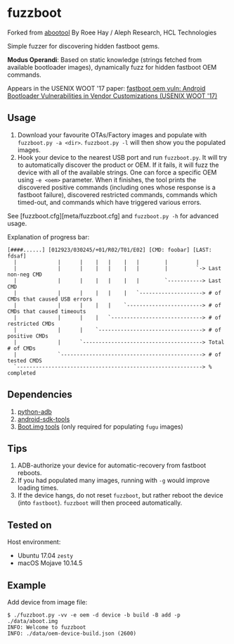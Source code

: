 # fuzzboot

Forked from [abootool][abootool] By Roee Hay / Aleph Research, HCL Technologies

Simple fuzzer for discovering hidden fastboot gems.

**Modus Operandi**: Based on static knowledge (strings fetched from available bootloader images), dynamically fuzz for hidden fastboot OEM commands.

Appears in the USENIX WOOT '17 paper: [fastboot oem vuln: Android Bootloader Vulnerabilities in Vendor Customizations (USENIX WOOT '17)](https://www.usenix.org/conference/woot17/workshop-program/presentation/hay)


## Usage
1. Download your favourite OTAs/Factory images and populate with `fuzzboot.py -a <dir>`.
`fuzzboot.py -l` will then show you the populated images. 
2. Hook your device to the nearest USB port and run `fuzzboot.py`. It will try to automatically discover the product or OEM. If it fails, it will fuzz the device with all of the available strings. 
One can force a specific OEM using `-e <oem>` parameter. 
When it finishes, the tool prints the discovered positive commands (including ones whose response is a fastboot failure), discovered restricted commands, commands which timed-out, and commands which have triggered various errors.

See [fuzzboot.cfg][meta/fuzzboot.cfg] and `fuzzboot.py -h` for advanced usage.

Explanation of progress bar:
```
[####......] [012923/030245/+01/R02/T01/E02] [CMD: foobar] [LAST: fdsaf]
  |             |      |    |   |    |   |        |         |
  |             |      |    |   |    |   |        |         `-> Last non-neg CMD
  |             |      |    |   |    |   |        `-----------> Last CMD
  |             |      |    |   |    |   `--------------------> # of CMDs that caused USB errors
  |             |      |    |   |    `------------------------> # of CMDs that caused timeouts
  |             |      |    |   `-----------------------------> # of restricted CMDs
  |             |      |    `---------------------------------> # of positive CMDs
  |             |      `--------------------------------------> Total # of CMDs
  |             `---------------------------------------------> # of tested CMDS
  `-----------------------------------------------------------> % completed                    
```




## Dependencies
1. [python-adb](https://github.com/google/python-adb) 
2. [android-sdk-tools](https://developer.android.com/studio/releases/sdk-tools.html)
3. [Boot.img tools](https://forum.xda-developers.com/showthread.php?t=2319018) (only required for populating `fugu` images) 


## Tips

1. ADB-authorize your device for automatic-recovery from fastboot reboots.
2. If you had populated many images, running with `-g` would improve loading times.
3. If the device hangs, do not reset `fuzzboot`, but rather reboot the device (into `fastboot`). `fuzzboot` will then proceed automatically. 


## Tested on

Host environment:

- Ubuntu 17.04 `zesty` 
- macOS Mojave 10.14.5

## Example

Add device from image file:

```terminal
$ ./fuzzboot.py -vv -e oem -d device -b build -B add -p ./data/aboot.img
INFO: Welcome to fuzzboot
INFO: ./data/oem-device-build.json (2600)
```

[abootool]: https://github.com/alephsecurity/abootool
